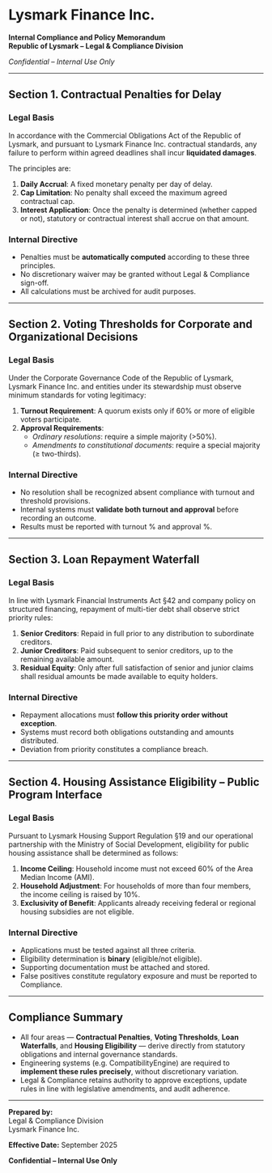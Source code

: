 # Lysmark Finance Inc.  
**Internal Compliance and Policy Memorandum**  
**Republic of Lysmark – Legal & Compliance Division**  

*Confidential – Internal Use Only*  

---

## Section 1. Contractual Penalties for Delay

### Legal Basis
In accordance with the Commercial Obligations Act of the Republic of Lysmark, and pursuant to Lysmark Finance Inc. contractual standards, any failure to perform within agreed deadlines shall incur **liquidated damages**.  

The principles are:  
1. **Daily Accrual**: A fixed monetary penalty per day of delay.  
2. **Cap Limitation**: No penalty shall exceed the maximum agreed contractual cap.  
3. **Interest Application**: Once the penalty is determined (whether capped or not), statutory or contractual interest shall accrue on that amount.  

### Internal Directive
- Penalties must be **automatically computed** according to these three principles.  
- No discretionary waiver may be granted without Legal & Compliance sign-off.  
- All calculations must be archived for audit purposes.  

---

## Section 2. Voting Thresholds for Corporate and Organizational Decisions

### Legal Basis
Under the Corporate Governance Code of the Republic of Lysmark, Lysmark Finance Inc. and entities under its stewardship must observe minimum standards for voting legitimacy:  

1. **Turnout Requirement**: A quorum exists only if 60% or more of eligible voters participate.  
2. **Approval Requirements**:  
   - *Ordinary resolutions*: require a simple majority (>50%).  
   - *Amendments to constitutional documents*: require a special majority (≥ two-thirds).  

### Internal Directive
- No resolution shall be recognized absent compliance with turnout and threshold provisions.  
- Internal systems must **validate both turnout and approval** before recording an outcome.  
- Results must be reported with turnout % and approval %.  

---

## Section 3. Loan Repayment Waterfall

### Legal Basis
In line with Lysmark Financial Instruments Act §42 and company policy on structured financing, repayment of multi-tier debt shall observe strict priority rules:  

1. **Senior Creditors**: Repaid in full prior to any distribution to subordinate creditors.  
2. **Junior Creditors**: Paid subsequent to senior creditors, up to the remaining available amount.  
3. **Residual Equity**: Only after full satisfaction of senior and junior claims shall residual amounts be made available to equity holders.  

### Internal Directive
- Repayment allocations must **follow this priority order without exception**.  
- Systems must record both obligations outstanding and amounts distributed.  
- Deviation from priority constitutes a compliance breach.  

---

## Section 4. Housing Assistance Eligibility – Public Program Interface

### Legal Basis
Pursuant to Lysmark Housing Support Regulation §19 and our operational partnership with the Ministry of Social Development, eligibility for public housing assistance shall be determined as follows:  

1. **Income Ceiling**: Household income must not exceed 60% of the Area Median Income (AMI).  
2. **Household Adjustment**: For households of more than four members, the income ceiling is raised by 10%.  
3. **Exclusivity of Benefit**: Applicants already receiving federal or regional housing subsidies are not eligible.  

### Internal Directive
- Applications must be tested against all three criteria.  
- Eligibility determination is **binary** (eligible/not eligible).  
- Supporting documentation must be attached and stored.  
- False positives constitute regulatory exposure and must be reported to Compliance.  

---

## Compliance Summary

- All four areas — **Contractual Penalties**, **Voting Thresholds**, **Loan Waterfalls**, and **Housing Eligibility** — derive directly from statutory obligations and internal governance standards.  
- Engineering systems (e.g. CompatibilityEngine) are required to **implement these rules precisely**, without discretionary variation.  
- Legal & Compliance retains authority to approve exceptions, update rules in line with legislative amendments, and audit adherence.  

---

**Prepared by:**  
Legal & Compliance Division  
Lysmark Finance Inc.  

**Effective Date:** September 2025  

**Confidential – Internal Use Only**
